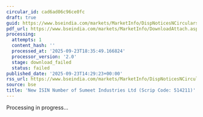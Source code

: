 ```yaml
---
circular_id: cad6ad06c96ce0fc
draft: true
guid: https://www.bseindia.com/markets/MarketInfo/DispNoticesNCirculars.aspx?Noticeid={A1B17AC7-853E-4CA1-8EB7-805083ABC1F6}&noticeno=20250923-69&dt=09/23/2025&icount=69&totcount=84&flag=0
pdf_url: https://www.bseindia.com/markets/MarketInfo/DownloadAttach.aspx?id=20250923-69&attachedId=
processing:
  attempts: 1
  content_hash: ''
  processed_at: '2025-09-23T18:35:49.166824'
  processor_version: '2.0'
  stage: download_failed
  status: failed
published_date: '2025-09-23T14:29:23+00:00'
rss_url: https://www.bseindia.com/markets/MarketInfo/DispNoticesNCirculars.aspx?Noticeid={A1B17AC7-853E-4CA1-8EB7-805083ABC1F6}&noticeno=20250923-69&dt=09/23/2025&icount=69&totcount=84&flag=0
source: bse
title: 'New ISIN Number of Sumeet Industries Ltd (Scrip Code: 514211)'
---
```


Processing in progress...